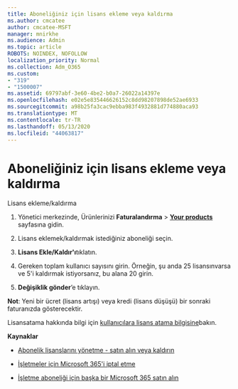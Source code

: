 ```yaml
---
title: Aboneliğiniz için lisans ekleme veya kaldırma
ms.author: cmcatee
author: cmcatee-MSFT
manager: mnirkhe
ms.audience: Admin
ms.topic: article
ROBOTS: NOINDEX, NOFOLLOW
localization_priority: Normal
ms.collection: Adm_O365
ms.custom:
- "319"
- "1500007"
ms.assetid: 69797abf-3e60-4be2-b0a7-26022a14397e
ms.openlocfilehash: e02e5e835446626152c8dd98207898de52ae6933
ms.sourcegitcommit: a98b25fa3cac9ebba983f4932881d774880aca93
ms.translationtype: MT
ms.contentlocale: tr-TR
ms.lasthandoff: 05/13/2020
ms.locfileid: "44063817"
---
```

# <a name="add-or-remove-licenses-for-your-subscription"></a>Aboneliğiniz için lisans ekleme veya kaldırma

Lisans ekleme/kaldırma
  
1. Yönetici merkezinde, Ürünlerinizi **Faturalandırma** \> **[Your products](https://go.microsoft.com/fwlink/p/?linkid=842054)** sayfasına gidin.

2. Lisans eklemek/kaldırmak istediğiniz aboneliği seçin.

3. **Lisans Ekle/Kaldır'ı**tıklatın.

4. Gereken toplam kullanıcı sayısını girin. Örneğin, şu anda 25 lisansınvarsa ve 5'i kaldırmak istiyorsanız, bu alana 20 girin.

5. **Değişiklik gönder**’e tıklayın.

**Not**: Yeni bir ücret (lisans artışı) veya kredi (lisans düşüşü) bir sonraki faturanızda gösterecektir.

Lisansatama hakkında bilgi için [kullanıcılara lisans atama bilgisine](https://docs.microsoft.com/microsoft-365/admin/manage/assign-licenses-to-users)bakın.

**Kaynaklar**
  
- [Abonelik lisanslarını yönetme - satın alın veya kaldırın](https://docs.microsoft.com/microsoft-365/commerce/licenses/buy-licenses)

- [İşletmeler için Microsoft 365'i iptal etme](https://support.office.com/article/Cancel-Office-365-for-business-b1bc0bef-4608-4601-813a-cdd9f746709a)

- [İşletme aboneliği için başka bir Microsoft 365 satın alın](https://support.office.com/article/Buy-another-Office-365-for-business-subscription-fab3b86c-3359-4042-8692-5d4dc7550b7c)
